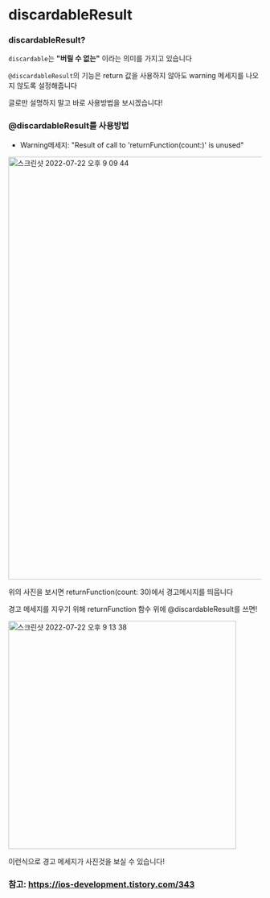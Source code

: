# discardableResult

### discardableResult? 

`discardable`는 **"버릴 수 없는"** 이라는 의미를 가지고 있습니다

`@discardableResult`의 기능은 return 값을 사용하지 않아도 warning 메세지를 나오지 않도록 설정해줍니다

글로만 설명하지 말고 바로 사용방법을 보시겠습니다!

### @discardableResult를 사용방법

* Warning메세지: "Result of call to 'returnFunction(count:)' is unused"

<img width="839" alt="스크린샷 2022-07-22 오후 9 09 44" src="https://user-images.githubusercontent.com/81547954/180436293-9c7c9d2c-5391-48ce-96a2-dd2ae8be0217.png">

위의 사진을 보시면 returnFunction(count: 30)에서 경고메시지를 띄웁니다

경고 메세지를 지우기 위해 returnFunction 함수 위에  @discardableResult를 쓰면!

<img width="453" alt="스크린샷 2022-07-22 오후 9 13 38" src="https://user-images.githubusercontent.com/81547954/180436912-1d5d16e7-1343-475f-b9e2-32ed9bfba8b3.png">

이런식으로 경고 메세지가 사진것을 보실 수 있습니다!

### 참고: https://ios-development.tistory.com/343
